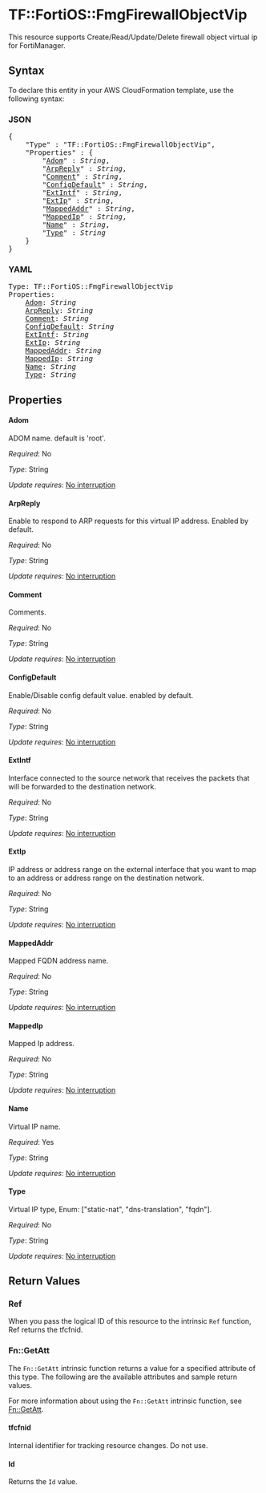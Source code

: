 # TF::FortiOS::FmgFirewallObjectVip

This resource supports Create/Read/Update/Delete firewall object virtual ip for FortiManager.

## Syntax

To declare this entity in your AWS CloudFormation template, use the following syntax:

### JSON

<pre>
{
    "Type" : "TF::FortiOS::FmgFirewallObjectVip",
    "Properties" : {
        "<a href="#adom" title="Adom">Adom</a>" : <i>String</i>,
        "<a href="#arpreply" title="ArpReply">ArpReply</a>" : <i>String</i>,
        "<a href="#comment" title="Comment">Comment</a>" : <i>String</i>,
        "<a href="#configdefault" title="ConfigDefault">ConfigDefault</a>" : <i>String</i>,
        "<a href="#extintf" title="ExtIntf">ExtIntf</a>" : <i>String</i>,
        "<a href="#extip" title="ExtIp">ExtIp</a>" : <i>String</i>,
        "<a href="#mappedaddr" title="MappedAddr">MappedAddr</a>" : <i>String</i>,
        "<a href="#mappedip" title="MappedIp">MappedIp</a>" : <i>String</i>,
        "<a href="#name" title="Name">Name</a>" : <i>String</i>,
        "<a href="#type" title="Type">Type</a>" : <i>String</i>
    }
}
</pre>

### YAML

<pre>
Type: TF::FortiOS::FmgFirewallObjectVip
Properties:
    <a href="#adom" title="Adom">Adom</a>: <i>String</i>
    <a href="#arpreply" title="ArpReply">ArpReply</a>: <i>String</i>
    <a href="#comment" title="Comment">Comment</a>: <i>String</i>
    <a href="#configdefault" title="ConfigDefault">ConfigDefault</a>: <i>String</i>
    <a href="#extintf" title="ExtIntf">ExtIntf</a>: <i>String</i>
    <a href="#extip" title="ExtIp">ExtIp</a>: <i>String</i>
    <a href="#mappedaddr" title="MappedAddr">MappedAddr</a>: <i>String</i>
    <a href="#mappedip" title="MappedIp">MappedIp</a>: <i>String</i>
    <a href="#name" title="Name">Name</a>: <i>String</i>
    <a href="#type" title="Type">Type</a>: <i>String</i>
</pre>

## Properties

#### Adom

ADOM name. default is 'root'.

_Required_: No

_Type_: String

_Update requires_: [No interruption](https://docs.aws.amazon.com/AWSCloudFormation/latest/UserGuide/using-cfn-updating-stacks-update-behaviors.html#update-no-interrupt)

#### ArpReply

Enable to respond to ARP requests for this virtual IP address. Enabled by default.

_Required_: No

_Type_: String

_Update requires_: [No interruption](https://docs.aws.amazon.com/AWSCloudFormation/latest/UserGuide/using-cfn-updating-stacks-update-behaviors.html#update-no-interrupt)

#### Comment

Comments.

_Required_: No

_Type_: String

_Update requires_: [No interruption](https://docs.aws.amazon.com/AWSCloudFormation/latest/UserGuide/using-cfn-updating-stacks-update-behaviors.html#update-no-interrupt)

#### ConfigDefault

Enable/Disable config default value. enabled by default.

_Required_: No

_Type_: String

_Update requires_: [No interruption](https://docs.aws.amazon.com/AWSCloudFormation/latest/UserGuide/using-cfn-updating-stacks-update-behaviors.html#update-no-interrupt)

#### ExtIntf

Interface connected to the source network that receives the packets that will be forwarded to the destination network.

_Required_: No

_Type_: String

_Update requires_: [No interruption](https://docs.aws.amazon.com/AWSCloudFormation/latest/UserGuide/using-cfn-updating-stacks-update-behaviors.html#update-no-interrupt)

#### ExtIp

IP address or address range on the external interface that you want to map to an address or address range on the destination network.

_Required_: No

_Type_: String

_Update requires_: [No interruption](https://docs.aws.amazon.com/AWSCloudFormation/latest/UserGuide/using-cfn-updating-stacks-update-behaviors.html#update-no-interrupt)

#### MappedAddr

Mapped FQDN address name.

_Required_: No

_Type_: String

_Update requires_: [No interruption](https://docs.aws.amazon.com/AWSCloudFormation/latest/UserGuide/using-cfn-updating-stacks-update-behaviors.html#update-no-interrupt)

#### MappedIp

Mapped Ip address.

_Required_: No

_Type_: String

_Update requires_: [No interruption](https://docs.aws.amazon.com/AWSCloudFormation/latest/UserGuide/using-cfn-updating-stacks-update-behaviors.html#update-no-interrupt)

#### Name

Virtual IP name.

_Required_: Yes

_Type_: String

_Update requires_: [No interruption](https://docs.aws.amazon.com/AWSCloudFormation/latest/UserGuide/using-cfn-updating-stacks-update-behaviors.html#update-no-interrupt)

#### Type

Virtual IP type, Enum: ["static-nat", "dns-translation", "fqdn"].

_Required_: No

_Type_: String

_Update requires_: [No interruption](https://docs.aws.amazon.com/AWSCloudFormation/latest/UserGuide/using-cfn-updating-stacks-update-behaviors.html#update-no-interrupt)

## Return Values

### Ref

When you pass the logical ID of this resource to the intrinsic `Ref` function, Ref returns the tfcfnid.

### Fn::GetAtt

The `Fn::GetAtt` intrinsic function returns a value for a specified attribute of this type. The following are the available attributes and sample return values.

For more information about using the `Fn::GetAtt` intrinsic function, see [Fn::GetAtt](https://docs.aws.amazon.com/AWSCloudFormation/latest/UserGuide/intrinsic-function-reference-getatt.html).

#### tfcfnid

Internal identifier for tracking resource changes. Do not use.

#### Id

Returns the <code>Id</code> value.

